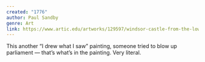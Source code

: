 ```yaml
---
created: "1776"
author: Paul Sandby
genre: Art
link: https://www.artic.edu/artworks/129597/windsor-castle-from-the-lower-court-on-the-fifth-of-november-fireworks
---
```


This another “I drew what I saw” painting, someone tried to blow up parliament — that’s what’s in the painting. Very literal.